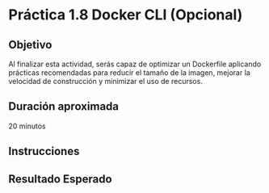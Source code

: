 # Práctica 1.8 Docker CLI (Opcional)

## Objetivo

Al finalizar esta actividad, serás capaz de optimizar un Dockerfile aplicando prácticas recomendadas para reducir el tamaño de la imagen, mejorar la velocidad de construcción y minimizar el uso de recursos.


## Duración aproximada

20 minutos

## Instrucciones

## Resultado Esperado